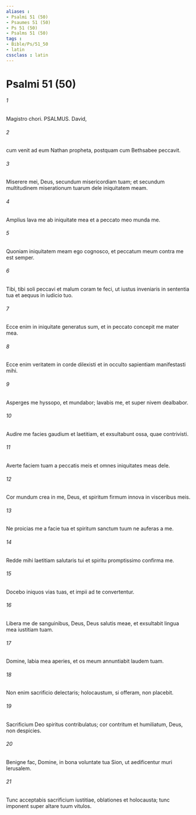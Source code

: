 ```yaml
---
aliases : 
- Psalmi 51 (50)
- Psaumes 51 (50)
- Ps 51 (50)
- Psalms 51 (50)
tags : 
- Bible/Ps/51_50
- latin
cssclass : latin
---
```


# Psalmi 51 (50)

###### 1
Magistro chori. PSALMUS. David,
###### 2
cum venit ad eum Nathan propheta, postquam cum Bethsabee peccavit.
###### 3
Miserere mei, Deus, secundum misericordiam tuam; et secundum multitudinem miserationum tuarum dele iniquitatem meam.
###### 4
Amplius lava me ab iniquitate mea et a peccato meo munda me.
###### 5
Quoniam iniquitatem meam ego cognosco, et peccatum meum contra me est semper.
###### 6
Tibi, tibi soli peccavi et malum coram te feci, ut iustus inveniaris in sententia tua et aequus in iudicio tuo.
###### 7
Ecce enim in iniquitate generatus sum, et in peccato concepit me mater mea.
###### 8
Ecce enim veritatem in corde dilexisti et in occulto sapientiam manifestasti mihi.
###### 9
Asperges me hyssopo, et mundabor; lavabis me, et super nivem dealbabor.
###### 10
Audire me facies gaudium et laetitiam, et exsultabunt ossa, quae contrivisti.
###### 11
Averte faciem tuam a peccatis meis et omnes iniquitates meas dele.
###### 12
Cor mundum crea in me, Deus, et spiritum firmum innova in visceribus meis.
###### 13
Ne proicias me a facie tua et spiritum sanctum tuum ne auferas a me.
###### 14
Redde mihi laetitiam salutaris tui et spiritu promptissimo confirma me.
###### 15
Docebo iniquos vias tuas, et impii ad te convertentur.
###### 16
Libera me de sanguinibus, Deus, Deus salutis meae, et exsultabit lingua mea iustitiam tuam.
###### 17
Domine, labia mea aperies, et os meum annuntiabit laudem tuam.
###### 18
Non enim sacrificio delectaris; holocaustum, si offeram, non placebit.
###### 19
Sacrificium Deo spiritus contribulatus; cor contritum et humiliatum, Deus, non despicies.
###### 20
Benigne fac, Domine, in bona voluntate tua Sion, ut aedificentur muri Ierusalem.
###### 21
Tunc acceptabis sacrificium iustitiae, oblationes et holocausta; tunc imponent super altare tuum vitulos.
